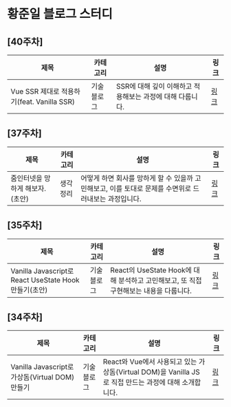 # 황준일 블로그 스터디


## [40주차]

|제목|카테고리|설명|링크|
|---|---|---|---|
|Vue SSR 제대로 적용하기(feat. Vanilla SSR)|기술블로그|SSR에 대해 깊이 이해하고 적용해보는 과정에 대해 다룹니다.|[링크](https://www.notion.so/zuminternet/Vue-SSR-feat-Vanilla-SSR-af75f5daf46f498fbdea6e402a059c41)|

## [37주차]

|제목|카테고리|설명|링크|
|---|---|---|---|
|줌인터넷을 망하게 해보자.(초안)|생각정리|어떻게 하면 회사를 망하게 할 수 있을까 고민해보고, 이를 토대로 문제를 수면위로 드러내보는 과정입니다.|[링크](https://www.notion.so/zuminternet/9ca3c89f8fde408997913ca45c994d3a)|

## [35주차]

|제목|카테고리|설명|링크|
|---|---|---|---|
|Vanilla Javascript로 React UseState Hook 만들기(초안)|기술블로그|React의 UseState Hook에 대해 분석하고 고민해보고, 또 직접 구현해보는 내용을 다룹니다.|[링크](https://junilhwang.github.io/TIL/Javascript/Design/Vanilla-JS-Make-useSate-hook/)|

## [34주차]

|제목|카테고리|설명|링크|
|---|---|---|---|
|Vanilla Javascript로 가상돔(Virtual DOM) 만들기|기술블로그|React와 Vue에서 사용되고 있는 가상돔(Virtual DOM)을 Vanilla JS로 직접 만드는 과정에 대해 소개합니다.|[링크](https://junilhwang.github.io/TIL/Javascript/Design/Vanilla-JS-Virtual-DOM/)|
